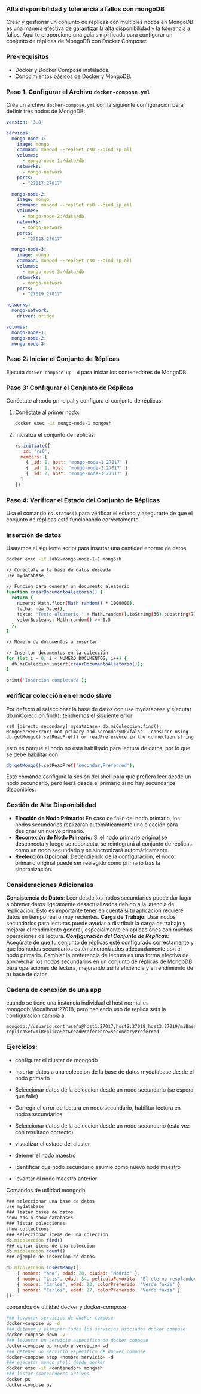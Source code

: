 ### Alta disponibilidad y tolerancia a fallos con mongoDB

Crear y gestionar un conjunto de réplicas con múltiples nodos en MongoDB es una manera efectiva de garantizar la alta disponibilidad y la tolerancia a fallos. Aquí te proporciono una guía simplificada para configurar un conjunto de réplicas de MongoDB con Docker Compose:

### Pre-requisitos
- Docker y Docker Compose instalados.
- Conocimientos básicos de Docker y MongoDB.

### Paso 1: Configurar el Archivo `docker-compose.yml`
Crea un archivo `docker-compose.yml` con la siguiente configuración para definir tres nodos de MongoDB:

```yaml
version: '3.8'

services:
  mongo-node-1:
    image: mongo
    command: mongod --replSet rs0 --bind_ip_all
    volumes:
      - mongo-node-1:/data/db
    networks:
      - mongo-network
    ports:
      - "27017:27017"

  mongo-node-2:
    image: mongo
    command: mongod --replSet rs0 --bind_ip_all
    volumes:
      - mongo-node-2:/data/db
    networks:
      - mongo-network
    ports:
      - "27018:27017"

  mongo-node-3:
    image: mongo
    command: mongod --replSet rs0 --bind_ip_all
    volumes:
      - mongo-node-3:/data/db
    networks:
      - mongo-network
    ports:
      - "27019:27017"

networks:
  mongo-network:
    driver: bridge

volumes:
  mongo-node-1:
  mongo-node-2:
  mongo-node-3:
```

### Paso 2: Iniciar el Conjunto de Réplicas
Ejecuta `docker-compose up -d` para iniciar los contenedores de MongoDB.

### Paso 3: Configurar el Conjunto de Réplicas
Conéctate al nodo principal y configura el conjunto de réplicas:

1. Conéctate al primer nodo:
   ```bash
   docker exec -it mongo-node-1 mongosh
   ```

2. Inicializa el conjunto de réplicas:
   ```javascript
   rs.initiate({
     _id: 'rs0',
     members: [
       { _id: 0, host: 'mongo-node-1:27017' },
       { _id: 1, host: 'mongo-node-2:27017' },
       { _id: 2, host: 'mongo-node-3:27017' }
     ]
   })
   ```

### Paso 4: Verificar el Estado del Conjunto de Réplicas
Usa el comando `rs.status()` para verificar el estado y asegurarte de que el conjunto de réplicas está funcionando correctamente.


### Inserción de datos

Usaremos el siguiente script para insertar una cantidad enorme de datos
```bash
docker exec -it lab2-mongo-node-1-1 mongosh
```
```bash
// Conéctate a la base de datos deseada
use mydatabase;

// Función para generar un documento aleatorio
function crearDocumentoAleatorio() {
  return {
    numero: Math.floor(Math.random() * 1000000),
    fecha: new Date(),
    texto: 'Texto aleatorio ' + Math.random().toString(36).substring(7),
    valorBooleano: Math.random() >= 0.5
  };
}

// Número de documentos a insertar

// Insertar documentos en la colección
for (let i = 0; i < NUMERO_DOCUMENTOS; i++) {
  db.miColeccion.insert(crearDocumentoAleatorio());
}

print('Inserción completada');

```

### verificar colección en el nodo slave
Por defecto al seleccionar la base de datos con use mydatabase y ejecutar  db.miColeccion.find(); tendremos el siguiente error:
```shell
rs0 [direct: secondary] mydatabase> db.miColeccion.find();
MongoServerError: not primary and secondaryOk=false - consider using db.getMongo().setReadPref() or readPreference in the connection string
```
esto es porque el nodo no esta habilitado para lectura de datos, por lo que se debe habilitar con

```bash
db.getMongo().setReadPref('secondaryPreferred');
```
Este comando configura la sesión del shell para que prefiera leer desde un nodo secundario, pero leerá desde el primario si no hay secundarios disponibles.


### Gestión de Alta Disponibilidad

- **Elección de Nodo Primario:** En caso de fallo del nodo primario, los nodos secundarios realizarán automáticamente una elección para designar un nuevo primario.
- **Reconexión de Nodo Primario:** Si el nodo primario original se desconecta y luego se reconecta, se reintegrará al conjunto de réplicas como un nodo secundario y se sincronizará automáticamente.
- **Reelección Opcional:** Dependiendo de la configuración, el nodo primario original puede ser reelegido como primario tras la sincronización.

### Consideraciones Adicionales

**Consistencia de Datos**: Leer desde los nodos secundarios puede dar lugar a obtener datos ligeramente desactualizados debido a la latencia de replicación. Esto es importante tener en cuenta si tu aplicación requiere datos en tiempo real o muy recientes.
**Carga de Trabajo:** Usar nodos secundarios para lecturas puede ayudar a distribuir la carga de trabajo y mejorar el rendimiento general, especialmente en aplicaciones con muchas operaciones de lectura.
***Configuración del Conjunto de Réplicas:*** Asegúrate de que tu conjunto de réplicas esté configurado correctamente y que los nodos secundarios estén sincronizados adecuadamente con el nodo primario.
Cambiar la preferencia de lectura es una forma efectiva de aprovechar los nodos secundarios en un conjunto de réplicas de MongoDB para operaciones de lectura, mejorando así la eficiencia y el rendimiento de tu base de datos.


### Cadena de conexión de una app

cuando se tiene una instancia individual el host normal es mongodb://localhost:27018, pero haciendo uso de replica sets la configuracion cambia a:

```shell
mongodb://usuario:contraseña@host1:27017,host2:27018,host3:27019/miBaseDeDatos?replicaSet=miReplicaSet&readPreference=secondaryPreferred
```

### Ejercicios:


- configurar el cluster de mongodb

- Insertar datos a una coleccion de la base de datos mydatabase desde el nodo primario

- Seleccionar datos de la coleccion desde un nodo secundario (se espera que falle)

- Corregir el error de lectura en nodo secundario, habilitar lectura en nodos secundarios

- Seleccionar datos de la coleccion desde un nodo secundario (esta vez con resultado correcto)

- visualizar el estado del cluster

- detener el nodo maestro

- identificar que nodo secundario asumio como nuevo nodo maestro

- levantar el nodo maestro anterior




Comandos de utilidad mongodb
```javascript
### seleccionar una base de datos
use mydatabase
### listar bases de datos
show dbs o show databases
### listar colecciones
show collections
### seleccionar items de una coleccion
db.micoleccion.find()
### contar items de una coleccion
db.micoleccion.count()
### ejemplo de insercion de datos

db.miColeccion.insertMany([
    { nombre: "Ana", edad: 28, ciudad: "Madrid" },
    { nombre: "Luis", edad: 34, peliculaFavorita: "El eterno resplandor de una mente sin recuerdos" },
    { nombre: "Carlos", edad: 23, colorPreferido: "Verde fuxia" }
    { nombre: "Carlos", edad: 27, colorPreferido: "Verde fuxia" }
]);


```

comandos de utilidad docker y docker-compose

```bash
### levantar servicios de docker compose
docker-compose up -d
### detener y eliminar todos los servicios asociados docker compose
docker-compose down -v
### levantar un servicio especifico de docker compose
docker-compose up <nombre servicio> -d
### detener un servicio especifico de docker compose
docker-compose stop <nombre servicio> -d
### ejecutar mongo shell desde docker
docker exec -it <contenedor> mongosh
### listar contenedores activos
docker ps
docker-compose ps

```